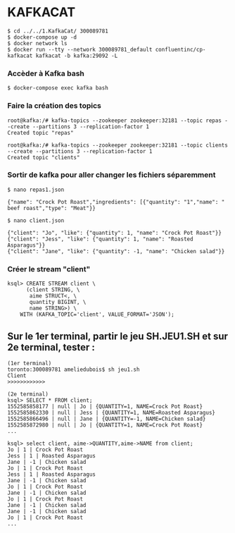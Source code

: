 # KAFKACAT 

```
$ cd ../../1.KafkaCat/ 300089781  
$ docker-compose up -d 
$ docker network ls
$ docker run --tty --network 300089781_default confluentinc/cp-kafkacat kafkacat -b kafka:29092 -L
```
### Accèder à Kafka bash

```
$ docker-compose exec kafka bash 
```
### Faire la création des topics
```
root@kafka:/# kafka-topics --zookeeper zookeeper:32181 --topic repas --create --partitions 3 --replication-factor 1
Created topic "repas"
```
```
root@kafka:/# kafka-topics --zookeeper zookeeper:32181 --topic clients --create --partitions 3 --replication-factor 1
Created topic "clients"
```
### Sortir de kafka pour aller changer les fichiers séparemment
```
$ nano repas1.json
```
```
{"name": "Crock Pot Roast","ingredients": [{"quantity": "1","name": " beef roast","type": "Meat"}}
```
```
$ nano client.json
```
```
{"client": "Jo", "like": {"quantity": 1, "name": "Crock Pot Roast"}}
{"client": "Jess", "like": {"quantity": 1, "name": "Roasted Asparagus"}}
{"client": "Jane", "like": {"quantity": -1, "name": "Chicken salad"}}
```
### Créer le stream "client"
```
ksql> CREATE STREAM client \
      (client STRING, \
       aime STRUCT<, \
       quantity BIGINT, \
       name STRING>) \
    WITH (KAFKA_TOPIC='client', VALUE_FORMAT='JSON');
```
## Sur le 1er terminal, partir le jeu SH.JEU1.SH et sur 2e terminal, tester :

```
(1er terminal)
toronto:300089781 ameliedubois$ sh jeu1.sh
Client
>>>>>>>>>>>>
```
```
(2e terminal)
ksql> SELECT * FROM client;
1552585858177 | null | Jo | {QUANTITY=1, NAME=Crock Pot Roast}
1552585862330 | null | Jess | {QUANTITY=1, NAME=Roasted Asparagus}
1552585866496 | null | Jane | {QUANTITY=-1, NAME=Chicken salad}
1552585872980 | null | Jo | {QUANTITY=1, NAME=Crock Pot Roast}
...
```
```
ksql> select client, aime->QUANTITY,aime->NAME from client;
Jo | 1 | Crock Pot Roast
Jess | 1 | Roasted Asparagus
Jane | -1 | Chicken salad
Jo | 1 | Crock Pot Roast
Jess | 1 | Roasted Asparagus
Jane | -1 | Chicken salad
Jo | 1 | Crock Pot Roast
Jane | -1 | Chicken salad
Jo | 1 | Crock Pot Roast
Jane | -1 | Chicken salad
Jane | -1 | Chicken salad
Jo | 1 | Crock Pot Roast
...
```

